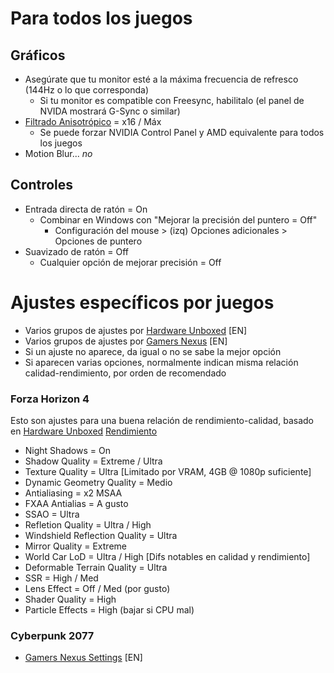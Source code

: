 # Para todos los juegos
## Gráficos
- Asegúrate que tu monitor esté a la máxima frecuencia de refresco (144Hz o lo que corresponda)
  - Si tu monitor es compatible con Freesync, habilitalo (el panel de NVIDA mostrará G-Sync o similar)
- [Filtrado Anisotrópico](https://www.pcgamingwiki.com/wiki/Glossary:Anisotropic_filtering_(AF)) = x16 / Máx
  - Se puede forzar NVIDIA Control Panel y AMD equivalente para todos los juegos
- Motion Blur... *no*
  
## Controles
- Entrada directa de ratón = On
  - Combinar en Windows con "Mejorar la precisión del puntero = Off"
     - Configuración del mouse > (izq) Opciones adicionales > Opciones de puntero
- Suavizado de ratón = Off
  - Cualquier opción de mejorar precisión = Off

# Ajustes específicos por juegos
- Varios grupos de ajustes por [Hardware Unboxed](https://www.youtube.com/playlist?list=PL7m5C6_P_lnXQhO8YRLfVVMSGo0UwDIne) [EN]
- Varios grupos de ajustes por [Gamers Nexus](https://www.youtube.com/results?search_query=gamers+nexus+optimizations+guide) [EN]
- Si un ajuste no aparece, da igual o no se sabe la mejor opción
- Si aparecen varias opciones, normalmente indican misma relación calidad-rendimiento, por orden de recomendado

### Forza Horizon 4
Esto son ajustes para una buena relación de rendimiento-calidad, basado en [Hardware Unboxed](https://www.youtube.com/watch?v=Z8UODAGyOJs)
[Rendimiento](images/fh4.png)
- Night Shadows = On
- Shadow Quality = Extreme / Ultra
- Texture Quality = Ultra [Limitado por VRAM, 4GB @ 1080p suficiente]
- Dynamic Geometry Quality = Medio
- Antialiasing = x2 MSAA 
- FXAA Antialias = A gusto
- SSAO = Ultra
- Refletion Quality = Ultra / High
- Windshield Reflection Quality = Ultra
- Mirror Quality = Extreme
- World Car LoD = Ultra / High [Difs notables en calidad y rendimiento]
- Deformable Terrain Quality = Ultra
- SSR = High / Med
- Lens Effect = Off / Med (por gusto)
- Shader Quality = High
- Particle Effects = High (bajar si CPU mal)

### Cyberpunk 2077
 - [Gamers Nexus Settings](https://www.youtube.com/watch?v=TEVXVf4Hu0U) [EN]
